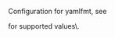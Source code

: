 


Configuration for yamlfmt, see
<link xlink:href=“https://github\.com/google/yamlfmt/blob/main/docs/config-file\.md”/>
for supported values\.


